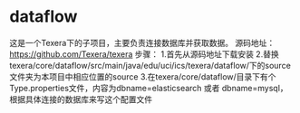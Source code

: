 # dataflow
这是一个Texera下的子项目，主要负责连接数据库并获取数据。
源码地址：https://github.com/Texera/texera
步骤：
1.首先从源码地址下载安装
2.替换texera/core/dataflow/src/main/java/edu/uci/ics/texera/dataflow/下的source文件夹为本项目中相应位置的source
3.在texera/core/dataflow/目录下有个Type.properties文件，内容为dbname=elasticsearch 或者 dbname=mysql，根据具体连接的数据库来写这个配置文件
